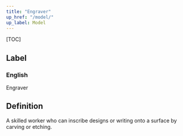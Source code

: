 ```yaml
---
title: "Engraver"
up_href: "/model/"
up_label: Model
---
```


[TOC]

## Label

### English
Engraver


## Definition
A skilled worker who can inscribe designs or writing onto a surface by carving or etching. 


    
